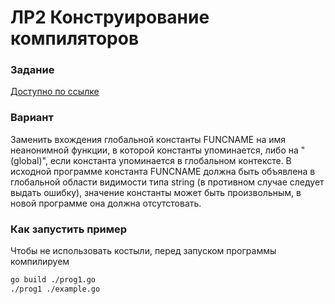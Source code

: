 # ЛР2 Конструирование компиляторов
### Задание
[Доступно по ссылке](https://github.com/bmstu-iu9/compiler-labs/blob/ee68696e7008e66abd05bff6b35e06850dd6fbec/2/lab2.pdf)
### Вариант
Заменить вхождения глобальной константы FUNCNAME на имя неанонимной функции, в которой константы упоминается, либо на "(global)", если константа упоминается в глобальном контексте. В исходной программе константа FUNCNAME должна быть объявлена в глобальной области видимости типа string (в противном случае следует выдать ошибку), значение константы может быть произвольным, в новой программе она должна отсутстовать.
### Как запустить пример
Чтобы не использовать костыли, перед запуском программы компилируем
```sh
go build ./prog1.go
./prog1 ./example.go
```
